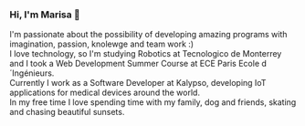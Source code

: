 ### Hi, I'm Marisa 👋
I'm passionate about the possibility of developing amazing programs with imagination, passion, knolewge and team work :)<br>I love technology, so I'm studying Robotics at Tecnologico de Monterrey and I took a Web Development Summer Course at ECE Paris Ecole d´Ingénieurs.<br>Currently I work as a Software Developer at Kalypso, developing IoT applications for medical devices around the world.<br>In my free time I love spending time with my family, dog and friends, skating and chasing beautiful sunsets.

<!--
**marisajdg/marisajdg** is a ✨ _special_ ✨ repository because its `README.md` (this file) appears on your GitHub profile.

Here are some ideas to get you started:

- 🔭 I’m currently working on ...
- 🌱 I’m currently learning ...
- 👯 I’m looking to collaborate on ...
- 🤔 I’m looking for help with ...
- 💬 Ask me about ...
- 📫 How to reach me: ...
- 😄 Pronouns: ...
- ⚡ Fun fact: ...
-->
